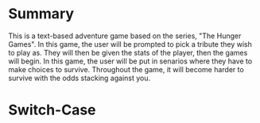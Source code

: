 # Summary

This is a text-based adventure game based on the series, "The Hunger Games". In this game, the user will be prompted to pick a tribute they wish to play as. They will then be given the stats of the player, then the games will begin. In this game, the user will be put in senarios where they have to make choices to survive. Throughout the game, it will become harder to survive with the odds stacking against you.

# Switch-Case
